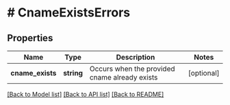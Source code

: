 # # CnameExistsErrors

## Properties

Name | Type | Description | Notes
------------ | ------------- | ------------- | -------------
**cname_exists** | **string** | Occurs when the provided cname already exists | [optional]

[[Back to Model list]](../../README.md#models) [[Back to API list]](../../README.md#endpoints) [[Back to README]](../../README.md)
